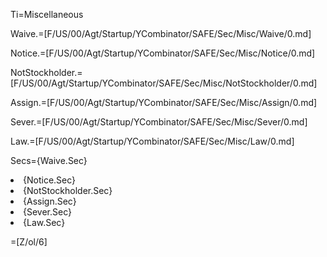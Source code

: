Ti=Miscellaneous

Waive.=[F/US/00/Agt/Startup/YCombinator/SAFE/Sec/Misc/Waive/0.md]

Notice.=[F/US/00/Agt/Startup/YCombinator/SAFE/Sec/Misc/Notice/0.md]

NotStockholder.=[F/US/00/Agt/Startup/YCombinator/SAFE/Sec/Misc/NotStockholder/0.md]

Assign.=[F/US/00/Agt/Startup/YCombinator/SAFE/Sec/Misc/Assign/0.md]

Sever.=[F/US/00/Agt/Startup/YCombinator/SAFE/Sec/Misc/Sever/0.md]

Law.=[F/US/00/Agt/Startup/YCombinator/SAFE/Sec/Misc/Law/0.md]

Secs={Waive.Sec}<li>{Notice.Sec}<li>{NotStockholder.Sec}<li>{Assign.Sec}<li>{Sever.Sec}<li>{Law.Sec}

=[Z/ol/6]